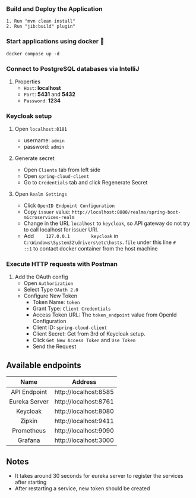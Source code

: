 ### Build and Deploy the Application

```
1. Run "mvn clean install"
2. Run "jib:build" plugin"
```

### Start applications using docker 🐋

```
docker compose up -d
```

### Connect to PostgreSQL databases via IntelliJ

1. Properties
    - `Host`: **localhost**
    - `Port`: **5431** and **5432**
    - `Password`: **1234**

### Keycloak setup

1. Open `localhost:8181`
    - username: `admin`
    - password: `admin`

2. Generate secret
    - Open `Clients` tab from left side
    - Open `spring-cloud-client`
    - Go to `Credentials` tab and click Regenerate Secret

3. Open `Realm Settings`
    - Click `OpenID Endpoint Configuration`
    - Copy `issuer` value: `http://localhost:8080/realms/spring-boot-microservices-realm`
    - Change in the URL `localhost` to `keycloak`, so API gateway do not try to call localhost for
      issuer URI.
    - Add `    127.0.0.1		keycloak` in `C:\Windows\System32\drivers\etc\hosts.file` under this
      line `#    ::1` to contact docker container from the host machine

### Execute HTTP requests with Postman

1. Add the OAuth config
    - Open `Authorization`
    - Select Type `OAuth 2.0`
    - Configure New Token
        - Token Name: `token`
        - Grant Type: `Client Credentials`
        - Access Token URL: The `token_endpoint` value from OpenId Configuration
        - Client ID: `spring-cloud-client`
        - Client Secret: Get from 3rd of Keycloak setup.
        - Click `Get New Access Token` and `Use Token`
        - Send the Request

## Available endpoints

|     Name      |        Address        |
|:-------------:|:---------------------:|
| API Endpoint  | http://localhost:8585 |
| Eureka Server | http://localhost:8761 |
|   Keycloak    | http://localhost:8080 |
|    Zipkin     | http://localhost:9411 |
|  Prometheus   | http://localhost:9090 |
|    Grafana    | http://localhost:3000 |

## Notes

- It takes around 30 seconds for eureka server to register the services after starting
- After restarting a service, new token should be created
